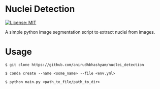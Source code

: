 # Nuclei Detection

[![License: MIT](https://img.shields.io/badge/License-MIT-yellow.svg)](https://opensource.org/licenses/MIT)

A simple python image segmentation script to extract nuclei from images.

# Usage
```
$ git clone https://github.com/anirudhbhashyam/nuclei_detection

$ conda create --name <some_name> --file <env.yml> 

$ python main.py <path_to_file/path_to_dir>
```